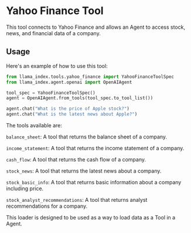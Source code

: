 # Yahoo Finance Tool

This tool connects to Yahoo Finance and allows an Agent to access stock, news, and financial data of a company.

## Usage

Here's an example of how to use this tool:

```python
from llama_index.tools.yahoo_finance import YahooFinanceToolSpec
from llama_index.agent.openai import OpenAIAgent

tool_spec = YahooFinanceToolSpec()
agent = OpenAIAgent.from_tools(tool_spec.to_tool_list())

agent.chat("What is the price of Apple stock?")
agent.chat("What is the latest news about Apple?")
```

The tools available are:

`balance_sheet`: A tool that returns the balance sheet of a company.

`income_statement`: A tool that returns the income statement of a company.

`cash_flow`: A tool that returns the cash flow of a company.

`stock_news`: A tool that returns the latest news about a company.

`stock_basic_info`: A tool that returns basic information about a company including price.

`stock_analyst_recommendations`: A tool that returns analyst recommendations for a company.

This loader is designed to be used as a way to load data as a Tool in a Agent.
